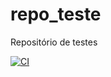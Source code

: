# repo_teste
Repositório de testes


[![CI](https://github.com/lingsv/repo_teste/actions/workflows/blank.yml/badge.svg)](https://github.com/lingsv/repo_teste/actions/workflows/blank.yml)
